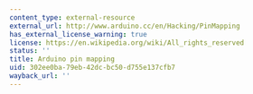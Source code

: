 ```yaml
---
content_type: external-resource
external_url: http://www.arduino.cc/en/Hacking/PinMapping
has_external_license_warning: true
license: https://en.wikipedia.org/wiki/All_rights_reserved
status: ''
title: Arduino pin mapping
uid: 302ee0ba-79eb-42dc-bc50-d755e137cfb7
wayback_url: ''
---
```

